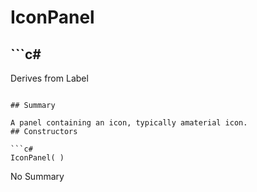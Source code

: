 # IconPanel

## ```c#
Derives from Label
```

## Summary

A panel containing an icon, typically amaterial icon.
## Constructors

```c#
IconPanel( ) 
```
No Summary
